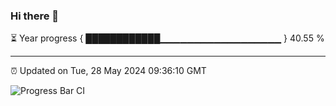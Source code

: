 ### Hi there 👋

⏳ Year progress { ████████████▁▁▁▁▁▁▁▁▁▁▁▁▁▁▁▁▁▁ } 40.55 %

---

⏰ Updated on Tue, 28 May 2024 09:36:10 GMT

![Progress Bar CI](https://github.com/IshwaranRudhara/GIT-ACTION/workflows/Progress%20Bar%20CI/badge.svg)
